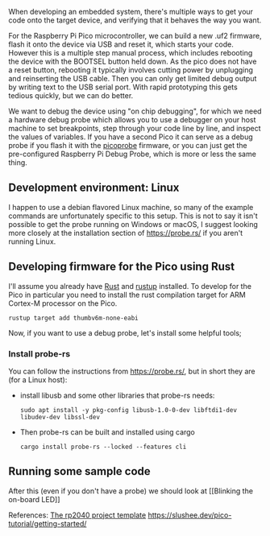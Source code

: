 When developing an embedded system, there's multiple ways to get your code onto the target device, and verifying that it behaves the way you want.

For the Raspberry Pi Pico microcontroller, we can build a new .uf2 firmware, flash it onto the device via USB and reset it, which starts your code. However this is a multiple step manual process, which includes rebooting the device with the BOOTSEL button held down. As the pico does not have a reset button, rebooting it typically involves cutting power by unplugging and reinserting the USB cable. Then you can only get limited debug output by writing text to the USB serial port. With rapid prototyping this gets tedious quickly, but we can do better.

We want to debug the device using "on chip debugging", for which we need a hardware debug probe which allows you to use a debugger on your host machine to set breakpoints, step through your code line by line, and inspect the values of variables. If you have a second Pico it can serve as a debug probe if you flash it with the [picoprobe](https://github.com/raspberrypi/picoprobe) firmware, or you can just get the pre-configured Raspberry Pi Debug Probe, which is more or less the same thing.
## Development environment: Linux
I happen to use a debian flavored Linux machine, so many of the example commands are unfortunately specific to this setup. This is not to say it isn't possible to get the probe running on Windows or macOS, I suggest looking more closely at the installation section of https://probe.rs/ if you aren't running Linux.
## Developing firmware for the Pico using Rust
I'll assume you already have [Rust](https://www.rust-lang.org/) and [rustup](https://rustup.rs/) installed. To develop for the Pico in particular you need to install the rust compilation target for ARM Cortex-M processor on the Pico.

	rustup target add thumbv6m-none-eabi

Now, if you want to use a debug probe, let's install some helpful tools;
### Install probe-rs
You can follow the instructions from https://probe.rs/, but in short they are (for a Linux host):

* install libusb and some other libraries that probe-rs needs:

	  sudo apt install -y pkg-config libusb-1.0-0-dev libftdi1-dev libudev-dev libssl-dev

* Then probe-rs can be built and installed using cargo

	  cargo install probe-rs --locked --features cli

## Running some sample code
After this (even if you don't have a probe) we should look at [[Blinking the on-board LED]]

References:
[The rp2040 project template](https://github.com/rp-rs/rp2040-project-template#requirements) 
https://slushee.dev/pico-tutorial/getting-started/

